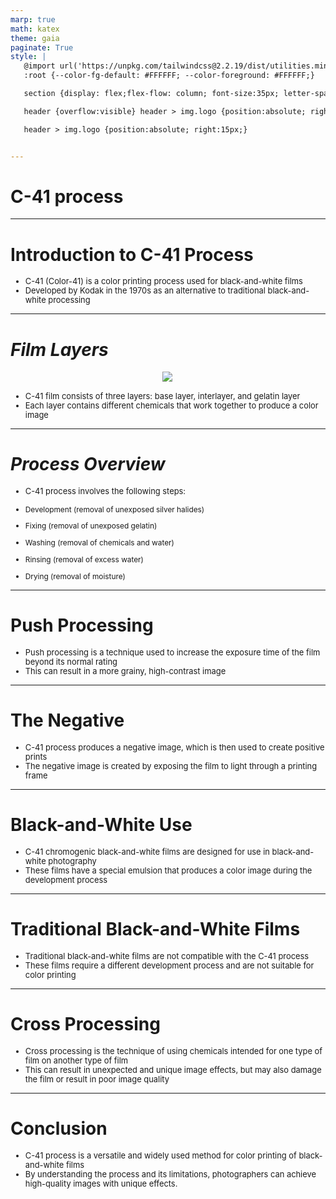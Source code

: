 ```yaml
---
marp: true
math: katex
theme: gaia
paginate: True
style: |
   @import url('https://unpkg.com/tailwindcss@2.2.19/dist/utilities.min.css');
   :root {--color-fg-default: #FFFFFF; --color-foreground: #FFFFFF;}

   section {display: flex;flex-flow: column; font-size:35px; letter-spacing:1.4px;}

   header {overflow:visible} header > img.logo {position:absolute; right:15px;}

   header > img.logo {position:absolute; right:15px;}


---
```

<!-- backgroundImage: url('backgrounds/aaabstract (14).png') -->
<!-- _class: lead -->

 # C-41 process

---
<style scoped>p,li {font-size:0.92em}</style>

 # **Introduction to C-41 Process**
- C-41 (Color-41) is a color printing process used for black-and-white films
- Developed by Kodak in the 1970s as an alternative to traditional black-and-white processing


---
<style scoped>p,li {font-size:0.88em}</style>

 # _Film Layers_
<div style="display: flex; flex: 1 1 auto; flex-flow: row; min-height: 0"><div style="display: flex; flex: 1 1 auto; justify-content: center;min-height:0;min-width:0; margin-bottom:0.1em;;margin-right:0.15em">
<img style='object-fit: contain; max-height:100%; max-width:100%; background-color: rgba(0,0,0,0);' src='https://upload.wikimedia.org/wikipedia/commons/thumb/1/12/Fujicolor_superia_film_structure.svg/369px-Fujicolor_superia_film_structure.svg.png'/>
</div>
</div>

- C-41 film consists of three layers: base layer, interlayer, and gelatin layer
- Each layer contains different chemicals that work together to produce a color image

---
<style scoped>p,li {font-size:0.76em}</style>

 # _Process Overview_

- C-41 process involves the following steps:

+ Development (removal of unexposed silver halides)

+ Fixing (removal of unexposed gelatin)

+ Washing (removal of chemicals and water)

+ Rinsing (removal of excess water)

+ Drying (removal of moisture)

---
<style scoped>p,li {font-size:0.92em}</style>

 # Push Processing

- Push processing is a technique used to increase the exposure time of the film beyond its normal rating
- This can result in a more grainy, high-contrast image

---
<style scoped>p,li {font-size:0.92em}</style>

 # The Negative
- C-41 process produces a negative image, which is then used to create positive prints
- The negative image is created by exposing the film to light through a printing frame


---
<style scoped>p,li {font-size:0.92em}</style>

 # Black-and-White Use

- C-41 chromogenic black-and-white films are designed for use in black-and-white photography
- These films have a special emulsion that produces a color image during the development process

---
<style scoped>p,li {font-size:0.92em}</style>

 # Traditional Black-and-White Films
- Traditional black-and-white films are not compatible with the C-41 process
- These films require a different development process and are not suitable for color printing


---
<style scoped>p,li {font-size:0.92em}</style>

 # **Cross Processing**

- Cross processing is the technique of using chemicals intended for one type of film on another type of film
- This can result in unexpected and unique image effects, but may also damage the film or result in poor image quality

---
<style scoped>p,li {font-size:0.92em}</style>

 # Conclusion
- C-41 process is a versatile and widely used method for color printing of black-and-white films
- By understanding the process and its limitations, photographers can achieve high-quality images with unique effects.
